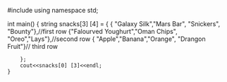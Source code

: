 
 #include <iostream>
 using namespace std;
 
  int main()
{
	string snacks[3] [4] = {
	    { "Galaxy Silk","Mars Bar", "Snickers", "Bounty"},//first row
	    {"Falourved Youghurt","Oman Chips", "Oreo","Lays"},//second row
	    { "Apple","Banana","Orange", "Drangon Fruit"}// third row
	        
	    };
	    cout<<snacks[0] [3]<<endl;
	}

